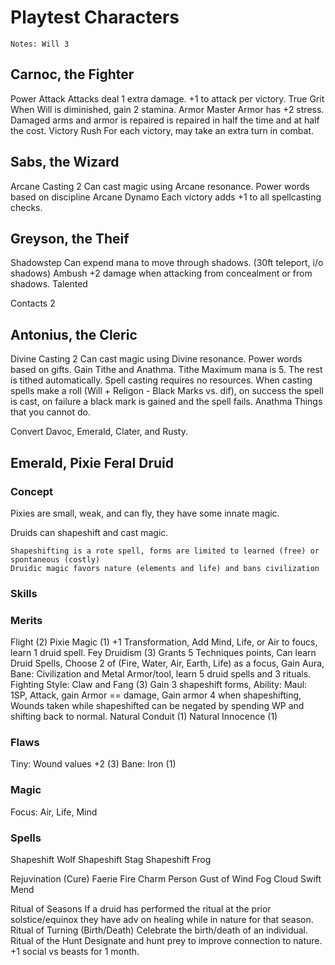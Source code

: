 # Playtest Characters

    Notes: Will 3

## Carnoc, the Fighter

Power Attack
    Attacks deal 1 extra damage. +1 to attack per victory.
True Grit
    When Will is diminished, gain 2 stamina.
Armor Master
    Armor has +2 stress. Damaged arms and armor is repaired is repaired in half the time and at half the cost.
Victory Rush
    For each victory, may take an extra turn in combat.

## Sabs, the Wizard

Arcane Casting 2
    Can cast magic using Arcane resonance. Power words based on discipline
Arcane Dynamo
    Each victory adds +1 to all spellcasting checks.

## Greyson, the Theif

Shadowstep
    Can expend mana to move through shadows. (30ft teleport, i/o shadows)
Ambush
    +2 damage when attacking from concealment or from shadows.
Talented
    
Contacts 2

## Antonius, the Cleric

Divine Casting 2
    Can cast magic using Divine resonance. Power words based on gifts. Gain Tithe and Anathma.
Tithe
    Maximum mana is 5. The rest is tithed automatically. Spell casting requires no resources. When casting spells make a roll (Will + Religon - Black Marks vs. dif), on success the spell is cast, on failure a black mark is gained and the spell fails. 
Anathma
    Things that you cannot do.

Convert Davoc, Emerald, Clater, and Rusty.

## Emerald, Pixie Feral Druid

### Concept

Pixies are small, weak, and can fly, they have some innate magic.

Druids can shapeshift and cast magic.

    Shapeshifting is a rote spell, forms are limited to learned (free) or spontaneous (costly)
    Druidic magic favors nature (elements and life) and bans civilization

### Skills

### Merits

Flight (2)
Pixie Magic (1)
    +1 Transformation, Add Mind, Life, or Air to foucs, learn 1 druid spell.
Fey Druidism (3)
    Grants 5 Techniques points, Can learn Druid Spells, Choose 2 of (Fire, Water, Air, Earth, Life) as a focus, Gain Aura, Bane: Civilization and Metal Armor/tool, learn 5 druid spells and 3 rituals.
Fighting Style: Claw and Fang (3)
    Gain 3 shapeshift forms, Ability: Maul: 1SP, Attack, gain Armor == damage, Gain armor 4 when shapeshifting, Wounds taken while shapeshifted can be negated by spending WP and shifting back to normal.
Natural Conduit (1)
Natural Innocence (1)

### Flaws

Tiny: Wound values +2 (3)
Bane: Iron (1)

### Magic

Focus: Air, Life, Mind

### Spells

Shapeshift Wolf
Shapeshift Stag
Shapeshift Frog

Rejuvination (Cure)
Faerie Fire
Charm Person
Gust of Wind
Fog Cloud
Swift Mend

Ritual of Seasons
    If a druid has performed the ritual at the prior solstice/equinox they have adv on healing while in nature for that season.
Ritual of Turning (Birth/Death)
    Celebrate the birth/death of an individual.
Ritual of the Hunt
    Designate and hunt prey to improve connection to nature. +1 social vs beasts for 1 month.
